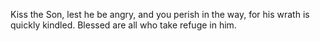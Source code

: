 Kiss the Son, lest he be angry, and you perish in the way, for his wrath is quickly kindled. Blessed are all who take refuge in him.
